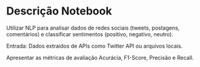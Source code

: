 # Descrição Notebook

Utilizar NLP para analisar dados de redes sociais (tweets, postagens, comentários) e classificar sentimentos (positivo, negativo, neutro).

Entrada: Dados extraídos de APIs como Twitter API ou arquivos locais.

Apresentar as métricas de avaliação Acurácia, F1-Score, Precisão e Recall.
